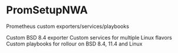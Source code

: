 # PromSetupNWA
Prometheus custom exporters/services/playbooks

Custom BSD 8.4 exporter
Custom services for multiple Linux flavors
Custom playbooks for rollour on BSD 8.4, 11.4 and Linux
